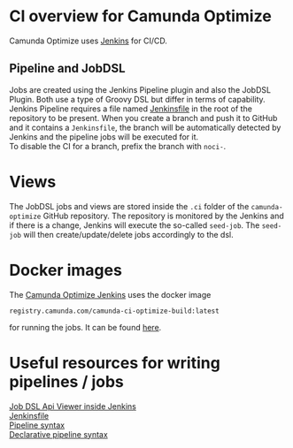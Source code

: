 # CI overview for Camunda Optimize

Camunda Optimize uses [Jenkins](https://jenkins.io/) for CI/CD.

## Pipeline and JobDSL
Jobs are created using the Jenkins Pipeline plugin and also the JobDSL Plugin. Both use a type of Groovy DSL but differ in terms of capability.
Jenkins Pipeline requires a file named [Jenkinsfile](https://github.com/camunda/camunda-optimize/blob/master/Jenkinsfile) in the root of the repository to be present.
When you create a branch and push it to GitHub and it contains a `Jenkinsfile`, the branch will be automatically detected by Jenkins and the pipeline jobs will be executed for it.  
To disable the CI for a branch, prefix the branch with `noci-`.

# Views

The JobDSL jobs and views are stored inside the `.ci` folder of the `camunda-optimize` GitHub repository.
The repository is monitored by the Jenkins and if there is a change, Jenkins will execute the so-called `seed-job`.
The `seed-job` will then create/update/delete jobs accordingly to the dsl.

# Docker images

The [Camunda Optimize Jenkins](https://hq2.camunda.com/jenkins/optimize/) uses the docker image
```
registry.camunda.com/camunda-ci-optimize-build:latest
```
for running the jobs. It can be found [here](https://github.com/camunda-ci/camunda-docker-ci-optimize-build).

# Useful resources for writing pipelines / jobs

[Job DSL Api Viewer inside Jenkins](https://hq2.camunda.com/jenkins/optimize/plugin/job-dsl/api-viewer/index.html)  
[Jenkinsfile](https://github.com/camunda/camunda-optimize/blob/master/Jenkinsfile)  
[Pipeline syntax](https://hq2.camunda.com/jenkins/optimize/view/All/job/camunda-optimize/pipeline-syntax/)  
[Declarative pipeline syntax](https://github.com/jenkinsci/pipeline-model-definition-plugin/wiki/Getting-Started)  
